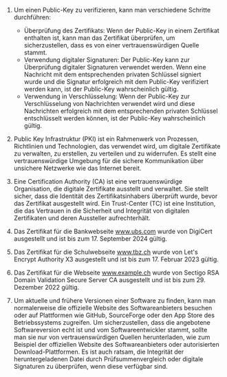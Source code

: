 1. Um einen Public-Key zu verifizieren, kann man verschiedene Schritte durchführen:
   - Überprüfung des Zertifikats: Wenn der Public-Key in einem Zertifikat enthalten ist, kann man das Zertifikat überprüfen, um sicherzustellen, dass es von einer vertrauenswürdigen Quelle stammt.
   - Verwendung digitaler Signaturen: Der Public-Key kann zur Überprüfung digitaler Signaturen verwendet werden. Wenn eine Nachricht mit dem entsprechenden privaten Schlüssel signiert wurde und die Signatur erfolgreich mit dem Public-Key verifiziert werden kann, ist der Public-Key wahrscheinlich gültig.
   - Verwendung in Verschlüsselung: Wenn der Public-Key zur Verschlüsselung von Nachrichten verwendet wird und diese Nachrichten erfolgreich mit dem entsprechenden privaten Schlüssel entschlüsselt werden können, ist der Public-Key wahrscheinlich gültig.

2. Public Key Infrastruktur (PKI) ist ein Rahmenwerk von Prozessen, Richtlinien und Technologien, das verwendet wird, um digitale Zertifikate zu verwalten, zu erstellen, zu verteilen und zu widerrufen. Es stellt eine vertrauenswürdige Umgebung für die sichere Kommunikation über unsichere Netzwerke wie das Internet bereit.

3. Eine Certification Authority (CA) ist eine vertrauenswürdige Organisation, die digitale Zertifikate ausstellt und verwaltet. Sie stellt sicher, dass die Identität des Zertifikatsinhabers überprüft wurde, bevor das Zertifikat ausgestellt wird. Ein Trust-Center (TC) ist eine Institution, die das Vertrauen in die Sicherheit und Integrität von digitalen Zertifikaten und deren Aussteller aufrechterhält.

4. Das Zertifikat für die Bankwebseite www.ubs.com wurde von DigiCert ausgestellt und ist bis zum 17. September 2024 gültig.

5. Das Zertifikat für die Schulwebseite www.tbz.ch wurde von Let's Encrypt Authority X3 ausgestellt und ist bis zum 17. Februar 2023 gültig.

6. Das Zertifikat für die Webseite www.example.ch wurde von Sectigo RSA Domain Validation Secure Server CA ausgestellt und ist bis zum 29. Dezember 2022 gültig.

7. Um aktuelle und frühere Versionen einer Software zu finden, kann man normalerweise die offizielle Website des Softwareanbieters besuchen oder auf Plattformen wie GitHub, SourceForge oder den App Store des Betriebssystems zugreifen. Um sicherzustellen, dass die angebotene Softwareversion echt ist und vom Softwareentwickler stammt, sollte man sie nur von vertrauenswürdigen Quellen herunterladen, wie zum Beispiel der offiziellen Website des Softwareanbieters oder autorisierten Download-Plattformen. Es ist auch ratsam, die Integrität der heruntergeladenen Datei durch Prüfsummenvergleich oder digitale Signaturen zu überprüfen, wenn diese verfügbar sind.